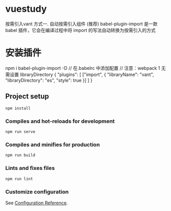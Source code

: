 # vuestudy
按需引入vant
方式一. 自动按需引入组件 (推荐)
babel-plugin-import 是一款 babel 插件，它会在编译过程中将 import 的写法自动转换为按需引入的方式

# 安装插件
npm i babel-plugin-import -D
// 在.babelrc 中添加配置
// 注意：webpack 1 无需设置 libraryDirectory
{
  "plugins": [
    ["import", {
      "libraryName": "vant",
      "libraryDirectory": "es",
      "style": true
    }]
  ]
}


## Project setup
```
npm install
```

### Compiles and hot-reloads for development
```
npm run serve
```

### Compiles and minifies for production
```
npm run build
```

### Lints and fixes files
```
npm run lint
```

### Customize configuration
See [Configuration Reference](https://cli.vuejs.org/config/).
